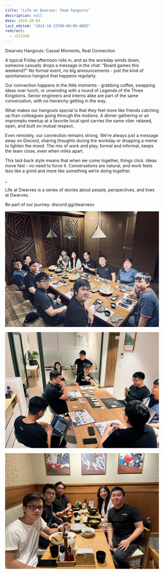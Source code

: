 ```yaml
---
title: "Life at Dwarves: Team hangouts"
description: null
date: 2024-10-04
last_edited: "2024-10-15T00:00:00.000Z"
redirect:
  - /3l27GQ
---
```


Dwarves Hangouts: Casual Moments, Real Connection

A typical Friday afternoon rolls in, and as the workday winds down, someone casually drops a message in the chat: “Board games this weekend?” No formal event, no big announcements - just the kind of spontaneous hangout that happens regularly.

Our connection happens in the little moments - grabbing coffee, swapping ideas over lunch, or unwinding with a round of Legends of the Three Kingdoms. Senior engineers and interns alike are part of the same conversation, with no hierarchy getting in the way.

What makes our hangouts special is that they feel more like friends catching up than colleagues going through the motions. A dinner gathering or an impromptu meetup at a favorite local spot carries the same vibe: relaxed, open, and built on mutual respect.

Even remotely, our connection remains strong. We’re always just a message away on Discord, sharing thoughts during the workday or dropping a meme to lighten the mood. The mix of work and play, formal and informal, keeps the team close, even when miles apart.

This laid-back style means that when we come together, things click. Ideas move fast - no need to force it. Conversations are natural, and work feels less like a grind and more like something we’re doing together.

\_

Life at Dwarves is a series of stories about people, perspectives, and lives at Dwarves.

Be part of our journey: discord.gg/dwarvesv

![](assets/notion-image-1744012075595-ja2vp.webp)

![](assets/notion-image-1744012149281-ge7mn.webp)

![](assets/notion-image-1744012151760-c2duv.webp)
